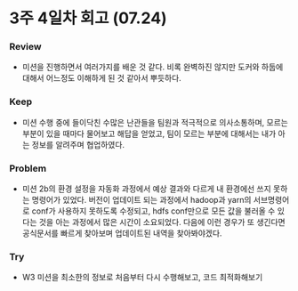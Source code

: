 # 3주 4일차 회고 (07.24)

### Review
- 미션을 진행하면서 여러가지를 배운 것 같다. 비록 완벽하진 않지만 도커와 하둡에 대해서 어느정도 이해하게 된 것 같아서 뿌듯하다.

### Keep
- 미션 수행 중에 들이닥친 수많은 난관들을 팀원과 적극적으로 의사소통하며, 모르는 부분이 있을 때마다 물어보고 해답을 얻었고, 팀이 모르는 부분에 대해서는 내가 아는 정보를 알려주며 협업하였다.

### Problem
- 미션 2b의 환경 설정을 자동화 과정에서 예상 결과와 다르게 내 환경에선 쓰지 못하는 명령어가 있었다. 버전이 업데이트 되는 과정에서 hadoop과 yarn의 서브명령어로 conf가 사용하지 못하도록 수정되고, hdfs conf만으로 모든 값을 불러올 수 있다는 것을 아는 과정에서 많은 시간이 소요되었다. 다음에 이런 경우가 또 생긴다면 공식문서를 빠르게 찾아보며 업데이트된 내역을 찾아봐야겠다.

### Try
- W3 미션을 최소한의 정보로 처음부터 다시 수행해보고, 코드 최적화해보기
